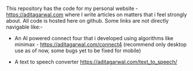 This repository has the code for my personal website  - https://aditagarwal.com  where I write articles on matters that i feel strongly about. All code is hosted here on github. 
Some links are not directly navigable like:-

- An AI powered connect four that i developed using algorithms like minimax - https://aditagarwal.com/connect4  (recommend only desktop use as of now, some bugs yet to be fixed for mobile)

- A text to speech converter https://aditagarwal.com/text_to_speech/
